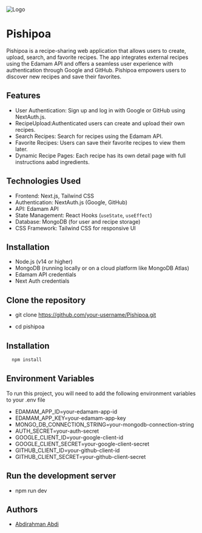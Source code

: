 
![Logo](https://i.ibb.co/3FXQyg3/logo-transparent-png.png)


# Pishipoa

Pishipoa is a recipe-sharing web application that allows users to create, upload, search, and favorite recipes. The app integrates external recipes using the Edamam API and offers a seamless user experience with authentication through Google and GitHub. Pishipoa empowers users to discover new recipes and save their favorites.
## Features

- User Authentication: Sign up and log in with Google or GitHub using NextAuth.js.
- RecipeUpload:Authenticated users can create and upload their own recipes.
- Search Recipes: Search for recipes using the Edamam API.
- Favorite Recipes: Users can save their favorite recipes to view them later.
- Dynamic Recipe Pages: Each recipe has its own detail page with full instructions aabd ingredients.
## Technologies Used

- Frontend: Next.js, Tailwind CSS
- Authentication: NextAuth.js (Google, GitHub)
- API: Edamam API
- State Management: React Hooks (`useState`, `useEffect`)
- Database: MongoDB (for user and recipe storage)
- CSS Framework: Tailwind CSS for responsive UI
## Installation
- Node.js (v14 or higher)
- MongoDB (running locally or on a cloud platform like MongoDB Atlas)
- Edamam API credentials
- Next Auth credentials
## Clone the repository
- git clone https://github.com/your-username/Pishipoa.git

- cd pishipoa
## Installation


```bash
  npm install
```
    
## Environment Variables

To run this project, you will need to add the following environment variables to your .env file

- EDAMAM_APP_ID=your-edamam-app-id
- EDAMAM_APP_KEY=your-edamam-app-key
- MONGO_DB_CONNECTION_STRING=your-mongodb-connection-string
- AUTH_SECRET=your-auth-secret
- GOOGLE_CLIENT_ID=your-google-client-id
- GOOGLE_CLIENT_SECRET=your-google-client-secret
- GITHUB_CLIENT_ID=your-github-client-id
- GITHUB_CLIENT_SECRET=your-github-client-secret


## Run the development server

- npm run dev
## Authors

- [Abdirahman Abdi](https://www.github.com/abdirahmanmohamedabdi)

